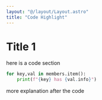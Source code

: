```yaml
---
layout: "@/layout/Layout.astro"
title: "Code Highlight"
---
```

# Title 1
here is a code section
```python
for key,val in members.item():
    print(f"{key} has {val.info}")
```
more explanation after the code
